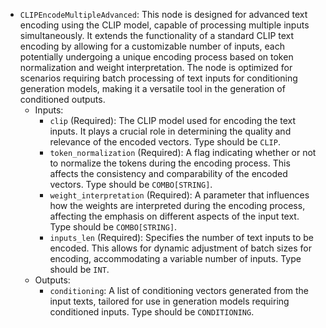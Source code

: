 - `CLIPEncodeMultipleAdvanced`: This node is designed for advanced text encoding using the CLIP model, capable of processing multiple inputs simultaneously. It extends the functionality of a standard CLIP text encoding by allowing for a customizable number of inputs, each potentially undergoing a unique encoding process based on token normalization and weight interpretation. The node is optimized for scenarios requiring batch processing of text inputs for conditioning generation models, making it a versatile tool in the generation of conditioned outputs.
    - Inputs:
        - `clip` (Required): The CLIP model used for encoding the text inputs. It plays a crucial role in determining the quality and relevance of the encoded vectors. Type should be `CLIP`.
        - `token_normalization` (Required): A flag indicating whether or not to normalize the tokens during the encoding process. This affects the consistency and comparability of the encoded vectors. Type should be `COMBO[STRING]`.
        - `weight_interpretation` (Required): A parameter that influences how the weights are interpreted during the encoding process, affecting the emphasis on different aspects of the input text. Type should be `COMBO[STRING]`.
        - `inputs_len` (Required): Specifies the number of text inputs to be encoded. This allows for dynamic adjustment of batch sizes for encoding, accommodating a variable number of inputs. Type should be `INT`.
    - Outputs:
        - `conditioning`: A list of conditioning vectors generated from the input texts, tailored for use in generation models requiring conditioned inputs. Type should be `CONDITIONING`.
